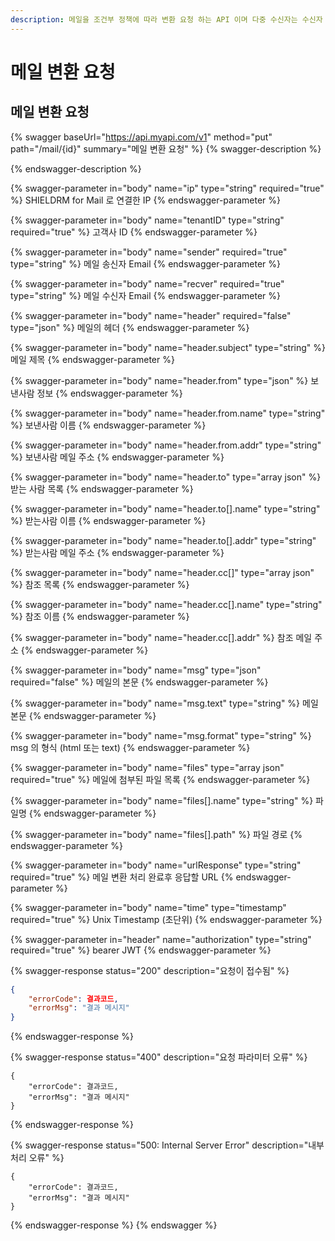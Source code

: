```yaml
---
description: 메일을 조건부 정책에 따라 변환 요청 하는 API 이며 다중 수신자는 수신자 개인별로 API 를 호출한다
---
```


# 메일 변환 요청

## 메일 변환 요청

{% swagger baseUrl="https://api.myapi.com/v1" method="put" path="/mail/{id}" summary="메일 변환 요청" %}
{% swagger-description %}

{% endswagger-description %}

{% swagger-parameter in="body" name="ip" type="string" required="true" %}
SHIELDRM for Mail 로 연결한 IP
{% endswagger-parameter %}

{% swagger-parameter in="body" name="tenantID" type="string" required="true" %}
고객사 ID
{% endswagger-parameter %}

{% swagger-parameter in="body" name="sender" required="true" type="string" %}
메일 송신자 Email
{% endswagger-parameter %}

{% swagger-parameter in="body" name="recver" required="true" type="string" %}
메일 수신자 Email
{% endswagger-parameter %}

{% swagger-parameter in="body" name="header" required="false" type="json" %}
메일의 헤더
{% endswagger-parameter %}

{% swagger-parameter in="body" name="header.subject" type="string" %}
메일 제목
{% endswagger-parameter %}

{% swagger-parameter in="body" name="header.from" type="json" %}
보낸사람 정보
{% endswagger-parameter %}

{% swagger-parameter in="body" name="header.from.name" type="string" %}
보낸사람 이름
{% endswagger-parameter %}

{% swagger-parameter in="body" name="header.from.addr" type="string" %}
보낸사람 메일 주소
{% endswagger-parameter %}

{% swagger-parameter in="body" name="header.to" type="array json" %}
받는 사람 목록
{% endswagger-parameter %}

{% swagger-parameter in="body" name="header.to[].name" type="string" %}
받는사람 이름
{% endswagger-parameter %}

{% swagger-parameter in="body" name="header.to[].addr" type="string" %}
받는사람 메일 주소
{% endswagger-parameter %}

{% swagger-parameter in="body" name="header.cc[]" type="array json" %}
참조 목록
{% endswagger-parameter %}

{% swagger-parameter in="body" name="header.cc[].name" type="string" %}
참조 이름
{% endswagger-parameter %}

{% swagger-parameter in="body" name="header.cc[].addr" %}
참조 메일 주소
{% endswagger-parameter %}

{% swagger-parameter in="body" name="msg" type="json" required="false" %}
메일의 본문
{% endswagger-parameter %}

{% swagger-parameter in="body" name="msg.text" type="string" %}
메일 본문
{% endswagger-parameter %}

{% swagger-parameter in="body" name="msg.format" type="string" %}
msg 의 형식 (html 또는 text)
{% endswagger-parameter %}

{% swagger-parameter in="body" name="files" type="array json" required="true" %}
메일에 첨부된 파일 목록
{% endswagger-parameter %}

{% swagger-parameter in="body" name="files[].name" type="string" %}
파일명
{% endswagger-parameter %}

{% swagger-parameter in="body" name="files[].path" %}
파일 경로
{% endswagger-parameter %}

{% swagger-parameter in="body" name="urlResponse" type="string" required="true" %}
메일 변환 처리 완료후 응답할 URL
{% endswagger-parameter %}

{% swagger-parameter in="body" name="time" type="timestamp" required="true" %}
Unix Timestamp (초단위)
{% endswagger-parameter %}

{% swagger-parameter in="header" name="authorization" type="string" required="true" %}
bearer JWT
{% endswagger-parameter %}

{% swagger-response status="200" description="요청이 접수됨" %}
```json
{
    "errorCode": 결과코드,
    "errorMsg": "결과 메시지"
}
```
{% endswagger-response %}

{% swagger-response status="400" description="요청 파라미터 오류" %}
```
{
    "errorCode": 결과코드,
    "errorMsg": "결과 메시지"
}
```
{% endswagger-response %}

{% swagger-response status="500: Internal Server Error" description="내부 처리 오류" %}
```
{
    "errorCode": 결과코드,
    "errorMsg": "결과 메시지"
}
```
{% endswagger-response %}
{% endswagger %}
